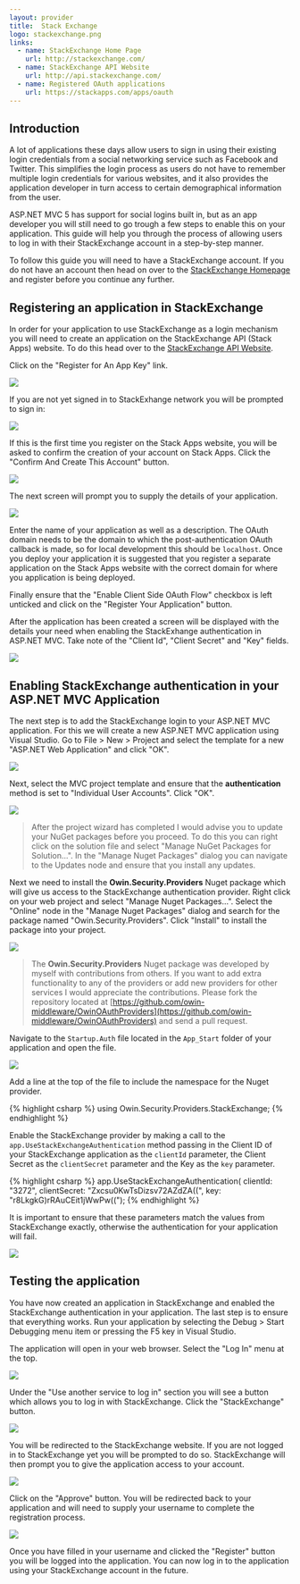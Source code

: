 ```yaml
---
layout: provider
title:  Stack Exchange
logo: stackexchange.png
links:
  - name: StackExchange Home Page
    url: http://stackexchange.com/
  - name: StackExchange API Website
    url: http://api.stackexchange.com/
  - name: Registered OAuth applications
    url: https://stackapps.com/apps/oauth
---
```

## Introduction
A lot of applications these days allow users to sign in using their existing login credentials from a social networking service such as Facebook and Twitter.  This simplifies the login process as users do not have to remember multiple login credentials for various websites, and it also provides the application developer in turn access to certain demographical information from the user.

ASP.NET MVC 5 has support for social logins built in, but as an app developer you will still need to go trough a few steps to enable this on your application.  This guide will help you through the process of allowing users to log in with their StackExchange account in a step-by-step manner.

To follow this guide you will need to have a StackExchange account.  If you do not have an account then head on over to the [StackExchange Homepage](http://stackexchange.com/) and register before you continue any further.

## Registering an application in StackExchange
In order for your application to use StackExchange as a login mechanism you will need to create an application on the StackExchange API (Stack Apps) website.  To do this head over to the [StackExchange API Website](http://api.stackexchange.com/). 

Click on the "Register for An App Key" link.

![](/images/guides/stackexchange/stackexchange-api-website.png)

If you are not yet signed in to StackExhange network you will be prompted to sign in:

![](/images/guides/stackexchange/stackapps-auth.png)

If this is the first time you register on the Stack Apps website, you will be asked to confirm the creation of your account on Stack Apps. Click the "Confirm And Create This Account" button.

![](/images/guides/stackexchange/stackapps-create-account.png)

The next screen will prompt you to supply the details of your application.

![](/images/guides/stackexchange/register-app.png)

Enter the name of your application as well as a description. The OAuth domain needs to be the domain to which the post-authentication OAuth callback is made, so for local development this should be `localhost`. Once you deploy your application it is suggested that you register a separate application on the Stack Apps website with the correct domain for where you application is being deployed.

Finally ensure that the "Enable Client Side OAuth Flow" checkbox is left unticked and click on the "Register Your Application" button.

After the application has been created a screen will be displayed with the details your need when enabling the StackExhange authentication in ASP.NET MVC. Take note of the "Client Id", "Client Secret" and "Key" fields.

![](/images/guides/stackexchange/register-app-success.png)

## Enabling StackExchange authentication in your ASP.NET MVC Application
The next step is to add the StackExchange login to your ASP.NET MVC application.  For this we will create a new ASP.NET MVC application using Visual Studio. Go to File > New > Project and select the template for a new "ASP.NET Web Application" and click "OK".

![](/images/guides/stackexchange/new_project.png)

Next, select the MVC project template and ensure that the **authentication** method is set to "Individual User Accounts".  Click "OK".

![](/images/guides/stackexchange/new_project_mvc.png)

> After the project wizard has completed I would advise you to update your NuGet packages before you proceed.  To do this you can right click on the solution file and select "Manage NuGet Packages for Solution...".  In the "Manage Nuget Packages" dialog you can navigate to the Updates node and ensure that you install any updates.

Next we need to install the **Owin.Security.Providers** Nuget package which will give us access to the StackExchange authentication provider.  Right click on your web project and select "Manage Nuget Packages...". Select the "Online" node in the "Manage Nuget Packages" dialog and search for the package named "Owin.Security.Providers".  Click "Install" to install the package into your project.

![](/images/guides/stackexchange/nuget_package_dialog.png)

> The **Owin.Security.Providers** Nuget package was developed by myself with contributions from others.  If you want to add extra functionality to any of the providers or add new providers for other services I would appreciate the contributions.  Please fork the repository located at [https://github.com/owin-middleware/OwinOAuthProviders](https://github.com/owin-middleware/OwinOAuthProviders) and send a pull request.

Navigate to the `Startup.Auth` file located in the `App_Start` folder of your application and open the file.

![](/images/guides/stackexchange/navigate_startup_auth.png)

Add a line at the top of the file to include the namespace for the Nuget provider.

{% highlight csharp %}
using Owin.Security.Providers.StackExchange;
{% endhighlight %}

Enable the StackExchange provider by making a call to the `app.UseStackExchangeAuthentication` method passing in the Client ID of your StackExchange application as the `clientId` parameter, the Client Secret as the `clientSecret` parameter and the Key as the `key` parameter.

{% highlight csharp %}
app.UseStackExchangeAuthentication(
    clientId: "3272",
    clientSecret: "Zxcsu0KwTsDizsv72AZdZA((",
    key: "r8LkgkG)rRAuCEit1jWwPw((");
{% endhighlight %}

It is important to ensure that these parameters match the values from StackExchange exactly, otherwise the authentication for your application will fail.


![](/images/guides/stackexchange/keys-matchup.png)

## Testing the application
You have now created an application in StackExchange and enabled the StackExchange authentication in your application.  The last step is to ensure that everything works.  Run your application by selecting the Debug > Start Debugging menu item or pressing the F5 key in Visual Studio.

The application will open in your web browser.  Select the "Log In" menu at the top.

![](/images/guides/stackexchange/application_start_screen.png)

Under the "Use another service to log in" section you will see a button which allows you to log in with StackExchange.  Click the "StackExchange" button.

![](/images/guides/stackexchange/application_login_screen.png)

You will be redirected to the StackExchange website.  If you are not logged in to StackExchange yet you will be prompted to do so.  StackExchange will then prompt you to give the application access to your account.

![](/images/guides/stackexchange/stackexchange_auth_screen.png)

Click on the "Approve" button. You will be redirected back to your application and will need to supply your username to complete the registration process.

![](/images/guides/stackexchange/complete_registration.png)

Once you have filled in your username and clicked the "Register" button you will be logged into the application.  You can now log in to the application using your StackExchange account in the future.

